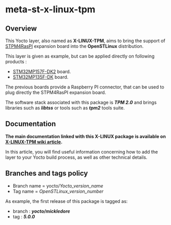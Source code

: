 # meta-st-x-linux-tpm

## Overview

This Yocto layer, also named as **X-LINUX-TPM**, aims to bring the support of [STPM4RasPI](https://www.st.com/en/evaluation-tools/stpm4raspi.html) expansion board into the **OpenSTLinux** distribution.

This layer is given as example, but can be applied directly on following products :
- [STM32MP157F-DK2](https://www.st.com/en/evaluation-tools/stm32mp157f-dk2.html) board.
- [STM32MP135F-DK](https://www.st.com/en/evaluation-tools/stm32mp135f-dk.html) board.

The previous boards provide a Raspberry PI connector, that can be used to plug directly the STPM4RasPI expansion board.

The software stack associated with this package is ***TPM 2.0*** and brings libraries such as ***libtss*** or tools such as ***tpm2*** tools suite.

## Documentation

**The main documentation linked with this X-LINUX package is available on [X-LINUX-TPM wiki article](https://wiki.st.com/stm32mpu/wiki/X-LINUX-TPM_expansion_package).**

In this article, you will find useful information concerning how to add the layer to your Yocto build process, as well as other technical details.

## Branches and tags policy

* Branch name = yocto/*Yocto_version_name* 
* Tag name = *OpenSTLinux_version_number*

As example, the first release of this package is tagged as:
* branch : ***yocto/mickledore***
* tag : ***5.0.0***
